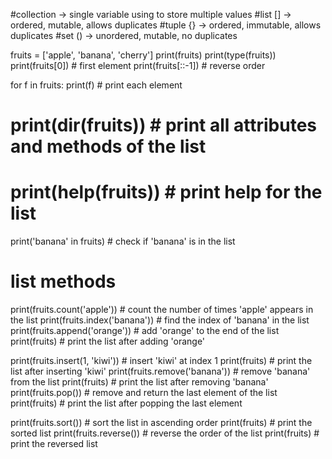 #collection -> single variable using to store multiple values
    #list  [] -> ordered, mutable, allows duplicates
    #tuple {} -> ordered, immutable, allows duplicates
    #set   () -> unordered, mutable, no duplicates

fruits = ['apple', 'banana', 'cherry']
print(fruits)
print(type(fruits))
print(fruits[0]) # first element
print(fruits[::-1]) # reverse order

for f in fruits:
    print(f) # print each element

# print(dir(fruits)) # print all attributes and methods of the list
# print(help(fruits)) # print help for the list

print('banana' in fruits) # check if 'banana' is in the list

# list methods
print(fruits.count('apple')) # count the number of times 'apple' appears in the list
print(fruits.index('banana')) # find the index of 'banana' in the list
print(fruits.append('orange')) # add 'orange' to the end of the list
print(fruits) # print the list after adding 'orange'

print(fruits.insert(1, 'kiwi')) # insert 'kiwi' at index 1
print(fruits) # print the list after inserting 'kiwi'
print(fruits.remove('banana')) # remove 'banana' from the list
print(fruits) # print the list after removing 'banana'
print(fruits.pop()) # remove and return the last element of the list
print(fruits) # print the list after popping the last element

print(fruits.sort()) # sort the list in ascending order
print(fruits) # print the sorted list
print(fruits.reverse()) # reverse the order of the list
print(fruits) # print the reversed list